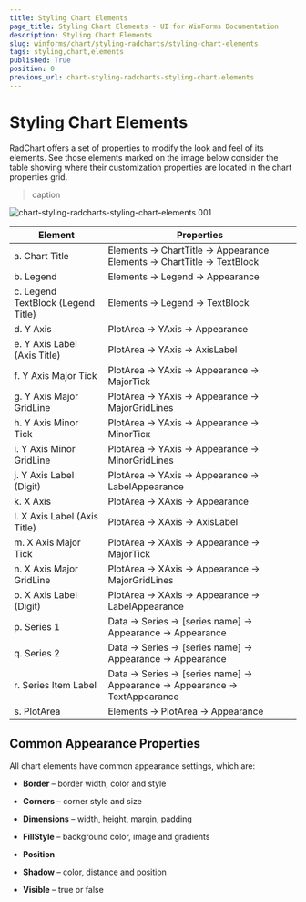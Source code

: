 ```yaml
---
title: Styling Chart Elements
page_title: Styling Chart Elements - UI for WinForms Documentation
description: Styling Chart Elements
slug: winforms/chart/styling-radcharts/styling-chart-elements
tags: styling,chart,elements
published: True
position: 0
previous_url: chart-styling-radcharts-styling-chart-elements
---
```


# Styling Chart Elements



RadChart offers a set of properties to modify the look and feel of its elements. See those elements marked on the image below consider the table showing where their customization properties are located in the chart properties grid.
>caption 

![chart-styling-radcharts-styling-chart-elements 001](images/chart-styling-radcharts-styling-chart-elements001.png)






| Element | Properties |
| ------ | ------ |
|a. Chart Title| Elements -> ChartTitle -> Appearance <br> Elements -> ChartTitle -> TextBlock|
|b. Legend|Elements -> Legend -> Appearance|
|c. Legend TextBlock (Legend Title)|Elements -> Legend -> TextBlock|
|d. Y Axis|PlotArea -> YAxis -> Appearance|
|e. Y Axis Label (Axis Title)|PlotArea -> YAxis -> AxisLabel|
|f. Y Axis Major Tick|PlotArea -> YAxis -> Appearance -> MajorTick|
|g. Y Axis Major GridLine|PlotArea -> YAxis -> Appearance -> MajorGridLines|
|h. Y Axis Minor Tick|PlotArea -> YAxis -> Appearance -> MinorTicк|
|i. Y Axis Minor GridLine|PlotArea -> YAxis -> Appearance -> MinorGridLines|
|j. Y Axis Label (Digit)|PlotArea -> YAxis -> Appearance -> LabelAppearance|
|k. X Axis|PlotArea -> XAxis -> Appearance|
|l. X Axis Label (Axis Title)|PlotArea -> XAxis -> AxisLabel|
|m. X Axis Major Tick|PlotArea -> XAxis -> Appearance -> MajorTick|
|n. X Axis Major GridLine|PlotArea -> XAxis -> Appearance -> MajorGridLines|
|o. X Axis Label (Digit)|PlotArea -> XAxis -> Appearance -> LabelAppearance|
|p. Series 1|Data -> Series -> [series name] -> Appearance -> Appearance|
|q. Series 2|Data -> Series -> [series name] -> Appearance -> Appearance|
|r. Series Item Label|Data -> Series -> [series name] -> Appearance -> Appearance -> TextAppearance|
|s. PlotArea|Elements -> PlotArea -> Appearance|

## Common Appearance Properties



All chart elements have common appearance settings, which are:

* __Border__ – border width, color and style

* __Corners__ – corner style and size

* __Dimensions__ – width, height, margin, padding

* __FillStyle__ – background color, image and gradients

* __Position__

* __Shadow__ – color, distance and position

* __Visible__ – true or false
